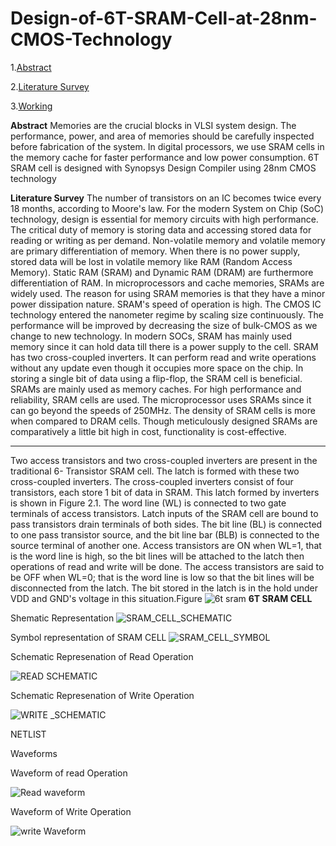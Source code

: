 # Design-of-6T-SRAM-Cell-at-28nm-CMOS-Technology
1.[Abstract](https://github.com/prasanthmandadi/Design-of-6T-SRAM-Cell-at-28nm-CMOS-Technology/blob/main/Abstract)

2.[Literature Survey](https://github.com/prasanthmandadi/Design-of-6T-SRAM-Cell-at-28nm-CMOS-Technology/edit/main/README.md#Literature-Survey)

3.[Working](https://github.com/prasanthmandadi/Design-of-6T-SRAM-Cell-at-28nm-CMOS-Technology/edit/main/README.md#Working)

**Abstract**
Memories are the crucial blocks in VLSI system 
design. The performance, power, and area of memories should 
be carefully inspected before fabrication of the system. In digital 
processors, we use SRAM cells in the memory cache for faster 
performance and low power consumption. 6T SRAM cell is 
designed with Synopsys Design Compiler using 28nm CMOS 
technology

**Literature Survey**
The number of transistors on an IC becomes twice 
every 18 months, according to Moore's law. For the modern 
System on Chip (SoC) technology, design is essential for
memory circuits with high performance. The critical duty of 
memory is storing data and accessing stored data for reading 
or writing as per demand. Non-volatile memory and volatile 
memory are primary differentiation of memory. When there 
is no power supply, stored data will be lost in volatile memory 
like RAM (Random Access Memory). Static RAM (SRAM) 
and Dynamic RAM (DRAM) are furthermore differentiation 
of RAM. In microprocessors and cache memories, SRAMs 
are widely used. The reason for using SRAM memories is 
that they have a minor power dissipation nature. SRAM's
speed of operation is high. The CMOS IC technology entered
the nanometer regime by scaling size continuously. The 
performance will be improved by decreasing the size of bulk-CMOS as we change to new technology. In modern SOCs,
SRAM has mainly used memory since it can hold data till 
there is a power supply to the cell. SRAM has two cross-coupled inverters. It can perform read and write operations 
without any update even though it occupies more space on 
the chip. In storing a single bit of data using a flip-flop, the 
SRAM cell is beneficial. SRAMs are mainly used as memory 
caches. For high performance and reliability, SRAM cells are 
used. The microprocessor uses SRAMs since it can go 
beyond the speeds of 250MHz. The density of SRAM cells is 
more when compared to DRAM cells. Though meticulously 
designed SRAMs are comparatively a little bit high in cost, 
functionality is cost-effective.

****

Two access transistors and two cross-coupled inverters are 
present in the traditional 6- Transistor SRAM cell. The latch is 
formed with these two cross-coupled inverters. The cross-coupled 
inverters consist of four transistors, each store 1 bit of data in 
SRAM. This latch formed by inverters is shown in Figure 2.1. The
word line (WL) is connected to two gate terminals of access 
transistors. Latch inputs of the SRAM cell are bound to pass 
transistors drain terminals of both sides. The bit line (BL) is 
connected to one pass transistor source, and the bit line bar (BLB) is 
connected to the source terminal of another one. Access transistors 
are ON when WL=1, that is the word line is high, so the bit lines 
will be attached to the latch then operations of read and write will be done. The access transistors are said to be OFF when WL=0; that 
is the word line is low so that the bit lines will be disconnected from
the latch. The bit stored in the latch is in the hold under VDD and 
GND's voltage in this situation.Figure 
![6t sram](https://user-images.githubusercontent.com/85571828/155920389-58ba797e-6a83-481b-9f9b-e767cc3e2cfc.jpg) 
                                                                                                  **6T SRAM CELL**

Shematic Representation
![SRAM_CELL_SCHEMATIC](https://user-images.githubusercontent.com/85571828/155921219-55d5698b-ae1d-4b50-847b-e86b8e0566f4.JPG)

Symbol representation of SRAM CELL
![SRAM_CELL_SYMBOL](https://user-images.githubusercontent.com/85571828/155921283-46a531c4-b11f-4c63-ba91-731433131cc1.JPG)

Schematic Represenation of Read Operation

![READ SCHEMATIC](https://user-images.githubusercontent.com/85571828/155921387-5bd706a7-57f7-4538-be47-18fa45c40746.JPG)

Schematic Represenation of Write Operation

![WRITE _SCHEMATIC](https://user-images.githubusercontent.com/85571828/155921457-b0c4e9d0-06ca-4fbd-8036-314bba2b5017.JPG)

NETLIST 

Waveforms

Waveform of read Operation

![Read waveform](https://user-images.githubusercontent.com/85571828/155921617-c51a0400-c33a-4c4d-b319-009fa9e74dc7.JPG)

Waveform of Write Operation

![write Waveform](https://user-images.githubusercontent.com/85571828/155921677-254a6cc9-87a8-4354-bd78-bbe57cf539fc.JPG)





